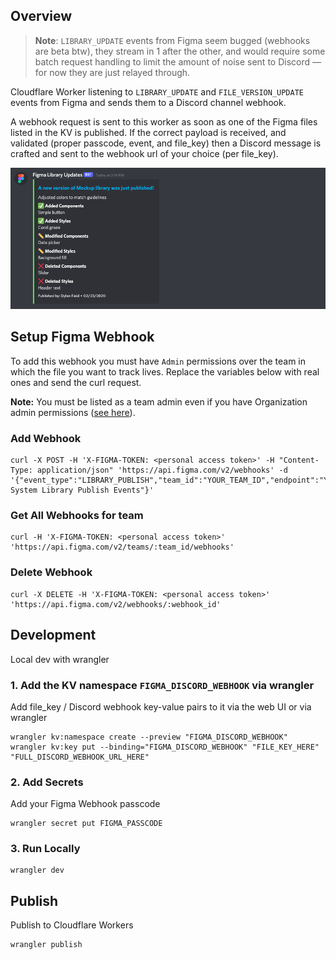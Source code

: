 ## Overview

> **Note**: `LIBRARY_UPDATE` events from Figma seem bugged (webhooks are beta btw), they stream in 1 after the other, and would require some batch request handling to limit the amount of noise sent to Discord — for now they are just relayed through.

Cloudflare Worker listening to `LIBRARY_UPDATE` and `FILE_VERSION_UPDATE` events from Figma and sends them to a Discord channel webhook.

A webhook request is sent to this worker as soon as one of the Figma files listed in the KV is published.
If the correct payload is received, and validated (proper passcode, event, and file_key) then a Discord message is crafted and sent to the webhook url of your choice (per file_key).

![demo](.github/demo.png?raw=true)

## Setup Figma Webhook

To add this webhook you must have `Admin` permissions over the team in which the file you want to track lives. Replace the variables below with real ones and send the curl request.

**Note:** You must be listed as a team admin even if you have Organization admin permissions ([see here](https://forum.figma.com/t/403-access-denied-trying-to-use-the-webhook-api/7638)).

### Add Webhook

```
curl -X POST -H 'X-FIGMA-TOKEN: <personal access token>' -H "Content-Type: application/json" 'https://api.figma.com/v2/webhooks' -d '{"event_type":"LIBRARY_PUBLISH","team_id":"YOUR_TEAM_ID","endpoint":"YOUR_ENDPOINT_URL","passcode":"YOUR_PASSCODE","description":"Design System Library Publish Events"}'
```

### Get All Webhooks for team

```
curl -H 'X-FIGMA-TOKEN: <personal access token>' 'https://api.figma.com/v2/teams/:team_id/webhooks'
```

### Delete Webhook

```
curl -X DELETE -H 'X-FIGMA-TOKEN: <personal access token>' 'https://api.figma.com/v2/webhooks/:webhook_id'
```

## Development

Local dev with wrangler

### 1. Add the KV namespace `FIGMA_DISCORD_WEBHOOK` via wrangler

Add file_key / Discord webhook key-value pairs to it via the web UI or via wrangler

```
wrangler kv:namespace create --preview "FIGMA_DISCORD_WEBHOOK"
wrangler kv:key put --binding="FIGMA_DISCORD_WEBHOOK" "FILE_KEY_HERE" "FULL_DISCORD_WEBHOOK_URL_HERE"
```

### 2. Add Secrets

Add your Figma Webhook passcode

```
wrangler secret put FIGMA_PASSCODE
```

### 3. Run Locally

```
wrangler dev
```

## Publish

Publish to Cloudflare Workers

```
wrangler publish
```
